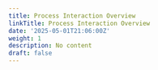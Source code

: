 ```yaml
---
title: Process Interaction Overview
linkTitle: Process Interaction Overview
date: '2025-05-01T21:06:00Z'
weight: 1
description: No content
draft: false
---
```




